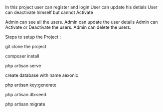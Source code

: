 In this project user can register and login
User can update his detials
User can deactivate himself but cannot Activate

Admin can see all the users.
Admin can update the user details
Admin can Activate or Deactivate the users.
Admin can delete the users.

Steps to setup the Project :

git clone the project

composer install

php artisan serve

create database with name aexonic

php artisan key:generate

php artisan db:seed

php artisan migrate
